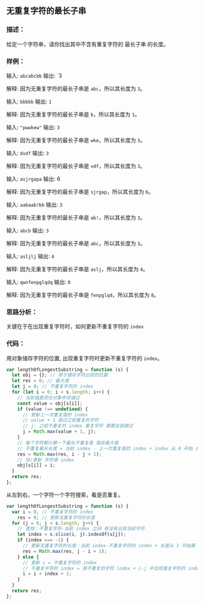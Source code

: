 ## **无重复字符的最长子串**

### 描述：

给定一个字符串，请你找出其中不含有重复字符的 最长子串 的长度。

### 样例：

输入: `abcabcbb`
输出: `3

解释: 因为无重复字符的最长子串是 `abc`，所以其长度为 `3`。

输入: `bbbbb`
输出: `1`

解释: 因为无重复字符的最长子串是 `b`，所以其长度为 `1`。

输入: `"pwwkew"`
输出: `3`

解释: 因为无重复字符的最长子串是 `wke`，所以其长度为 `3`。

输入: `dvdf`
输出: `3`

解释: 因为无重复字符的最长子串是 `vdf`，所以其长度为 `3`。

输入: `asjrgapa`
输出: 6

解释: 因为无重复字符的最长子串是 `sjrgap`，所以其长度为 `6`。

输入: `aabaab!bb`
输出: `3`

解释: 因为无重复字符的最长子串是 `ab!`，所以其长度为 `3`。

输入: `abcb`
输出: `3`

解释: 因为无重复字符的最长子串是 `abc`，所以其长度为 `3`。

输入: `asljlj`
输出: `4`

解释: 因为无重复字符的最长子串是 `aslj`，所以其长度为 `4`。

输入: `qwnfenpglqdq`
输出: `8`

解释: 因为无重复字符的最长子串是 `fenpglqd`，所以其长度为 `8`。

### 思路分析：

关键在于在出现重复字符时，如何更新不重复字符的 `index`

### 代码：

用对象储存字符的位置, 出现重复字符时更新不重复字符的 `index`。

```js
var lengthOfLongestSubstring = function (s) {
  let obj = {}; // 用于储存字符出现的位置
  let res = 0; // 最大值
  let j = 0; // 不重复字符的 index
  for (let i = 0; i < s.length; i++) {
    // 当前值是否在对象中存储过
    const value = obj[s[i]];
    if (value !== undefined) {
      // 更新上一次重复值的 index
      // value + 1 跳过之前重复的字符
      // j: 之前不重复的 index 重复字符 需要全部跳过
      j = Math.max(value + 1, j);
    }
    // 每个字符都计算一下最长不重复值 保存最大值
    // 不重复最长长度 = 当前 index - 上一次重复值的 index + index 从 0 开始 长度从 1 开始
    res = Math.max(res, i - j + 1);
    // 存/更新 字符串 index
    obj[s[i]] = i;
  }
  return res;
};
```

从左到右，一个字符一个字符搜索，看是否重复。

```js
var lengthOfLongestSubstring = function (s) {
  var i = 0, // 不重复字符的 index
    res = 0; // 更新无重复字符的长度
  for (j = 0; j < s.length; j++) {
    // 查找：不重复字符-当前 index 之间 有没有出现当前字符
    let index = s.slice(i, j).indexOf(s[j]);
    if (index === -1) {
      // 更新无重复字符的长度：当前 index-不重复字符的 index + 长度从 1 开始算
      res = Math.max(res, j - i + 1);
    } else {
      // 更新 i = 不重复字符的 index
      // 不重复字符的 index = 原不重复的字符 index + i-j 中出现重复字符的 index + 跳过该重复字符
      i = i + index + 1;
    }
  }
  return res;
};
```
